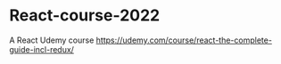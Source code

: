 # React-course-2022
A React Udemy course https://udemy.com/course/react-the-complete-guide-incl-redux/
